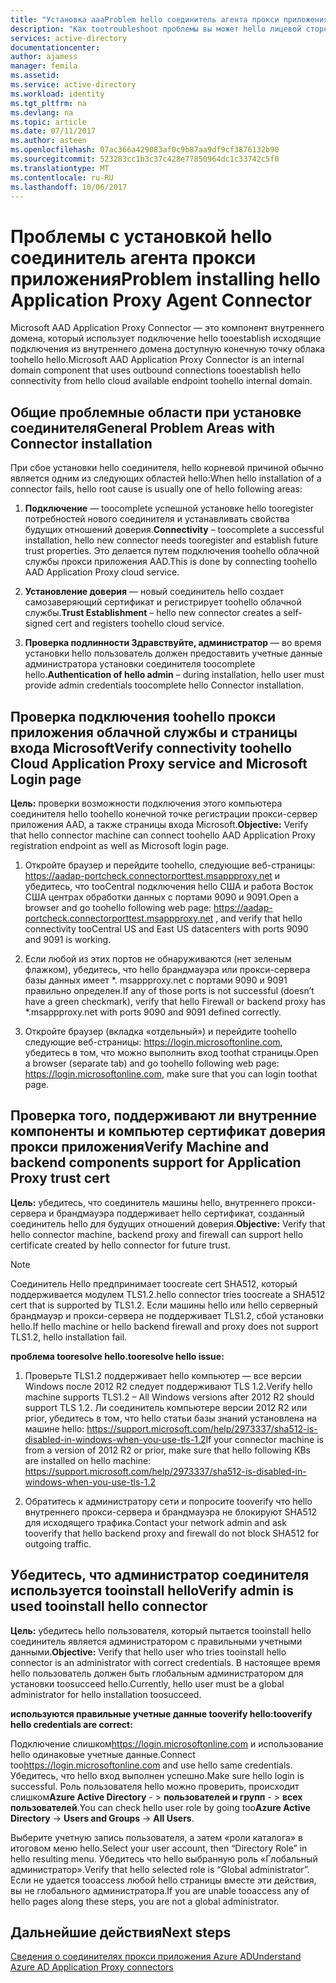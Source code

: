 ```yaml
---
title: "Установка aaaProblem hello соединитель агента прокси приложения | Документы Microsoft"
description: "Как tootroubleshoot проблемы вы может hello лицевой стороны, при установке соединителя агента прокси-сервера приложений"
services: active-directory
documentationcenter: 
author: ajamess
manager: femila
ms.assetid: 
ms.service: active-directory
ms.workload: identity
ms.tgt_pltfrm: na
ms.devlang: na
ms.topic: article
ms.date: 07/11/2017
ms.author: asteen
ms.openlocfilehash: 07ac366a429083af0c9b87aa9df9cf3876132b90
ms.sourcegitcommit: 523283cc1b3c37c428e77850964dc1c33742c5f0
ms.translationtype: MT
ms.contentlocale: ru-RU
ms.lasthandoff: 10/06/2017
---
```

# <a name="problem-installing-hello-application-proxy-agent-connector"></a><span data-ttu-id="b93d3-103">Проблемы с установкой hello соединитель агента прокси приложения</span><span class="sxs-lookup"><span data-stu-id="b93d3-103">Problem installing hello Application Proxy Agent Connector</span></span>

<span data-ttu-id="b93d3-104">Microsoft AAD Application Proxy Connector — это компонент внутреннего домена, который использует подключение hello tooestablish исходящие подключения из внутреннего домена доступную конечную точку облака toohello hello.</span><span class="sxs-lookup"><span data-stu-id="b93d3-104">Microsoft AAD Application Proxy Connector is an internal domain component that uses outbound connections tooestablish hello connectivity from hello cloud available endpoint toohello internal domain.</span></span>

## <a name="general-problem-areas-with-connector-installation"></a><span data-ttu-id="b93d3-105">Общие проблемные области при установке соединителя</span><span class="sxs-lookup"><span data-stu-id="b93d3-105">General Problem Areas with Connector installation</span></span>

<span data-ttu-id="b93d3-106">При сбое установки hello соединителя, hello корневой причиной обычно является одним из следующих областей hello:</span><span class="sxs-lookup"><span data-stu-id="b93d3-106">When hello installation of a connector fails, hello root cause is usually one of hello following areas:</span></span>

1.  <span data-ttu-id="b93d3-107">**Подключение** — toocomplete успешной установке hello tooregister потребностей нового соединителя и устанавливать свойства будущих отношений доверия.</span><span class="sxs-lookup"><span data-stu-id="b93d3-107">**Connectivity** – toocomplete a successful installation, hello new connector needs tooregister and establish future trust properties.</span></span> <span data-ttu-id="b93d3-108">Это делается путем подключения toohello облачной службы прокси приложения AAD.</span><span class="sxs-lookup"><span data-stu-id="b93d3-108">This is done by connecting toohello AAD Application Proxy cloud service.</span></span>

2.  <span data-ttu-id="b93d3-109">**Установление доверия** — новый соединитель hello создает самозаверяющий сертификат и регистрирует toohello облачной службы.</span><span class="sxs-lookup"><span data-stu-id="b93d3-109">**Trust Establishment** – hello new connector creates a self-signed cert and registers toohello cloud service.</span></span>

3.  <span data-ttu-id="b93d3-110">**Проверка подлинности Здравствуйте, администратор** — во время установки hello пользователь должен предоставить учетные данные администратора установки соединителя toocomplete hello.</span><span class="sxs-lookup"><span data-stu-id="b93d3-110">**Authentication of hello admin** – during installation, hello user must provide admin credentials toocomplete hello Connector installation.</span></span>

## <a name="verify-connectivity-toohello-cloud-application-proxy-service-and-microsoft-login-page"></a><span data-ttu-id="b93d3-111">Проверка подключения toohello прокси приложения облачной службы и страницы входа Microsoft</span><span class="sxs-lookup"><span data-stu-id="b93d3-111">Verify connectivity toohello Cloud Application Proxy service and Microsoft Login page</span></span>

<span data-ttu-id="b93d3-112">**Цель:** проверки возможности подключения этого компьютера соединителя hello toohello конечной точке регистрации прокси-сервер приложения AAD, а также страницы входа Microsoft.</span><span class="sxs-lookup"><span data-stu-id="b93d3-112">**Objective:** Verify that hello connector machine can connect toohello AAD Application Proxy registration endpoint as well as Microsoft login page.</span></span>

1.  <span data-ttu-id="b93d3-113">Откройте браузер и перейдите toohello, следующие веб-страницы: <https://aadap-portcheck.connectorporttest.msappproxy.net> и убедитесь, что tooCentral подключения hello США и работа Восток США центрах обработки данных с портами 9090 и 9091.</span><span class="sxs-lookup"><span data-stu-id="b93d3-113">Open a browser and go toohello following web page: <https://aadap-portcheck.connectorporttest.msappproxy.net> , and verify that hello connectivity tooCentral US and East US datacenters with ports 9090 and 9091 is working.</span></span>

2.  <span data-ttu-id="b93d3-114">Если любой из этих портов не обнаруживаются (нет зеленым флажком), убедитесь, что hello брандмауэра или прокси-сервера базы данных имеет \*. msappproxy.net с портами 9090 и 9091 правильно определен.</span><span class="sxs-lookup"><span data-stu-id="b93d3-114">If any of those ports is not successful (doesn’t have a green checkmark), verify that hello Firewall or backend proxy has \*.msappproxy.net with ports 9090 and 9091 defined correctly.</span></span>

3.  <span data-ttu-id="b93d3-115">Откройте браузер (вкладка «отдельный») и перейдите toohello следующие веб-страницы: <https://login.microsoftonline.com>, убедитесь в том, что можно выполнить вход toothat страницы.</span><span class="sxs-lookup"><span data-stu-id="b93d3-115">Open a browser (separate tab) and go toohello following web page: <https://login.microsoftonline.com>, make sure that you can login toothat page.</span></span>

## <a name="verify-machine-and-backend-components-support-for-application-proxy-trust-cert"></a><span data-ttu-id="b93d3-116">Проверка того, поддерживают ли внутренние компоненты и компьютер сертификат доверия прокси приложения</span><span class="sxs-lookup"><span data-stu-id="b93d3-116">Verify Machine and backend components support for Application Proxy trust cert</span></span>

<span data-ttu-id="b93d3-117">**Цель:** убедитесь, что соединитель машины hello, внутреннего прокси-сервера и брандмауэра поддерживает hello сертификат, созданный соединитель hello для будущих отношений доверия.</span><span class="sxs-lookup"><span data-stu-id="b93d3-117">**Objective:** Verify that hello connector machine, backend proxy and firewall can support hello certificate created by hello connector for future trust.</span></span>

>[!NOTE]
><span data-ttu-id="b93d3-118">Соединитель Hello предпринимает toocreate cert SHA512, который поддерживается модулем TLS1.2.</span><span class="sxs-lookup"><span data-stu-id="b93d3-118">hello connector tries toocreate a SHA512 cert that is supported by TLS1.2.</span></span> <span data-ttu-id="b93d3-119">Если машины hello или hello серверный брандмауэр и прокси-сервера не поддерживает TLS1.2, сбой установки hello.</span><span class="sxs-lookup"><span data-stu-id="b93d3-119">If hello machine or hello backend firewall and proxy does not support TLS1.2, hello installation fail.</span></span>
>
>

<span data-ttu-id="b93d3-120">**проблема tooresolve hello.**</span><span class="sxs-lookup"><span data-stu-id="b93d3-120">**tooresolve hello issue:**</span></span>

1.  <span data-ttu-id="b93d3-121">Проверьте TLS1.2 поддерживает hello компьютер — все версии Windows после 2012 R2 следует поддерживают TLS 1.2.</span><span class="sxs-lookup"><span data-stu-id="b93d3-121">Verify hello machine supports TLS1.2 – All Windows versions after 2012 R2 should support TLS 1.2.</span></span> <span data-ttu-id="b93d3-122">Ли соединитель компьютере версии 2012 R2 или prior, убедитесь в том, что hello статьи базы знаний установлена на машине hello: <https://support.microsoft.com/help/2973337/sha512-is-disabled-in-windows-when-you-use-tls-1.2></span><span class="sxs-lookup"><span data-stu-id="b93d3-122">If your connector machine is from a version of 2012 R2 or prior, make sure that hello following KBs are installed on hello machine: <https://support.microsoft.com/help/2973337/sha512-is-disabled-in-windows-when-you-use-tls-1.2></span></span>

2.  <span data-ttu-id="b93d3-123">Обратитесь к администратору сети и попросите tooverify что hello внутреннего прокси-сервера и брандмауэра не блокируют SHA512 для исходящего трафика.</span><span class="sxs-lookup"><span data-stu-id="b93d3-123">Contact your network admin and ask tooverify that hello backend proxy and firewall do not block SHA512 for outgoing traffic.</span></span>

## <a name="verify-admin-is-used-tooinstall-hello-connector"></a><span data-ttu-id="b93d3-124">Убедитесь, что администратор соединителя используется tooinstall hello</span><span class="sxs-lookup"><span data-stu-id="b93d3-124">Verify admin is used tooinstall hello connector</span></span>

<span data-ttu-id="b93d3-125">**Цель:** убедитесь hello пользователя, который пытается tooinstall hello соединитель является администратором с правильными учетными данными.</span><span class="sxs-lookup"><span data-stu-id="b93d3-125">**Objective:** Verify that hello user who tries tooinstall hello connector is an administrator with correct credentials.</span></span> <span data-ttu-id="b93d3-126">В настоящее время hello пользователь должен быть глобальным администратором для установки toosucceed hello.</span><span class="sxs-lookup"><span data-stu-id="b93d3-126">Currently, hello user must be a global administrator for hello installation toosucceed.</span></span>

<span data-ttu-id="b93d3-127">**используются правильные учетные данные tooverify hello:**</span><span class="sxs-lookup"><span data-stu-id="b93d3-127">**tooverify hello credentials are correct:**</span></span>

<span data-ttu-id="b93d3-128">Подключение слишком<https://login.microsoftonline.com> и использование hello одинаковые учетные данные.</span><span class="sxs-lookup"><span data-stu-id="b93d3-128">Connect too<https://login.microsoftonline.com> and use hello same credentials.</span></span> <span data-ttu-id="b93d3-129">Убедитесь, что hello вход выполнен успешно.</span><span class="sxs-lookup"><span data-stu-id="b93d3-129">Make sure hello login is successful.</span></span> <span data-ttu-id="b93d3-130">Роль пользователя hello можно проверить, происходит слишком**Azure Active Directory**  - &gt; **пользователей и групп**  - &gt; **всех пользователей**.</span><span class="sxs-lookup"><span data-stu-id="b93d3-130">You can check hello user role by going too**Azure Active Directory** -&gt; **Users and Groups** -&gt; **All Users**.</span></span> 

<span data-ttu-id="b93d3-131">Выберите учетную запись пользователя, а затем «роли каталога» в итоговом меню hello.</span><span class="sxs-lookup"><span data-stu-id="b93d3-131">Select your user account, then “Directory Role” in hello resulting menu.</span></span> <span data-ttu-id="b93d3-132">Убедитесь что hello выбранную роль «Глобальный администратор».</span><span class="sxs-lookup"><span data-stu-id="b93d3-132">Verify that hello selected role is “Global administrator”.</span></span> <span data-ttu-id="b93d3-133">Если не удается tooaccess любой hello страницы вместе эти действия, вы не глобального администратора.</span><span class="sxs-lookup"><span data-stu-id="b93d3-133">If you are unable tooaccess any of hello pages along these steps, you are not a global administrator.</span></span>

## <a name="next-steps"></a><span data-ttu-id="b93d3-134">Дальнейшие действия</span><span class="sxs-lookup"><span data-stu-id="b93d3-134">Next steps</span></span>
[<span data-ttu-id="b93d3-135">Сведения о соединителях прокси приложения Azure AD</span><span class="sxs-lookup"><span data-stu-id="b93d3-135">Understand Azure AD Application Proxy connectors</span></span>](application-proxy-understand-connectors.md)
